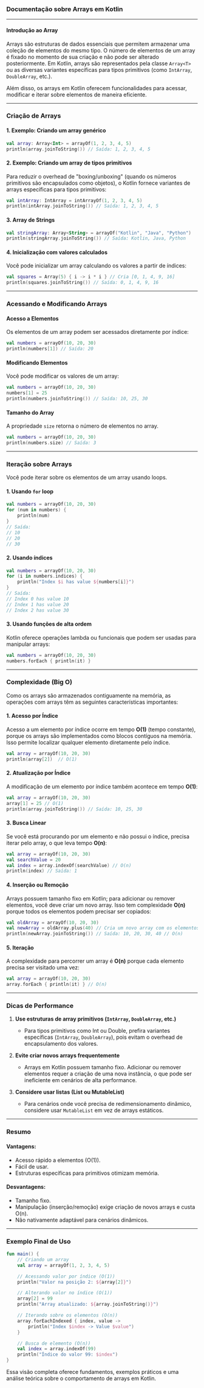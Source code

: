 ### **Documentação sobre Arrays em Kotlin**

---

#### **Introdução ao Array**
Arrays são estruturas de dados essenciais que permitem armazenar uma coleção de elementos do mesmo tipo. O número de elementos de um array é fixado no momento de sua criação e não pode ser alterado posteriormente. Em Kotlin, arrays são representados pela classe `Array<T>` ou as diversas variantes específicas para tipos primitivos (como `IntArray`, `DoubleArray`, etc.).

Além disso, os arrays em Kotlin oferecem funcionalidades para acessar, modificar e iterar sobre elementos de maneira eficiente.

---

### **Criação de Arrays**

#### 1. **Exemplo: Criando um array genérico**
```kotlin
val array: Array<Int> = arrayOf(1, 2, 3, 4, 5)
println(array.joinToString()) // Saída: 1, 2, 3, 4, 5
```

#### 2. **Exemplo: Criando um array de tipos primitivos**
Para reduzir o overhead de "boxing/unboxing" (quando os números primitivos são encapsulados como objetos), o Kotlin fornece variantes de arrays específicas para tipos primitivos:
```kotlin
val intArray: IntArray = intArrayOf(1, 2, 3, 4, 5)
println(intArray.joinToString()) // Saída: 1, 2, 3, 4, 5
```

#### 3. **Array de Strings**
```kotlin
val stringArray: Array<String> = arrayOf("Kotlin", "Java", "Python")
println(stringArray.joinToString()) // Saída: Kotlin, Java, Python
```

#### 4. **Inicialização com valores calculados**
Você pode inicializar um array calculando os valores a partir de índices:
```kotlin
val squares = Array(5) { i -> i * i } // Cria [0, 1, 4, 9, 16]
println(squares.joinToString()) // Saída: 0, 1, 4, 9, 16
```

---

### **Acessando e Modificando Arrays**

#### Acesso a Elementos
Os elementos de um array podem ser acessados diretamente por índice:
```kotlin
val numbers = arrayOf(10, 20, 30)
println(numbers[1]) // Saída: 20
```

#### Modificando Elementos
Você pode modificar os valores de um array:
```kotlin
val numbers = arrayOf(10, 20, 30)
numbers[1] = 25
println(numbers.joinToString()) // Saída: 10, 25, 30
```

#### Tamanho do Array
A propriedade `size` retorna o número de elementos no array.
```kotlin
val numbers = arrayOf(10, 20, 30)
println(numbers.size) // Saída: 3
```

---

### **Iteração sobre Arrays**
Você pode iterar sobre os elementos de um array usando loops.

#### 1. **Usando `for` loop**
```kotlin
val numbers = arrayOf(10, 20, 30)
for (num in numbers) {
    println(num)
}
// Saída:
// 10
// 20
// 30
```

#### 2. **Usando índices**
```kotlin
val numbers = arrayOf(10, 20, 30)
for (i in numbers.indices) {
    println("Index $i has value ${numbers[i]}")
}
// Saída:
// Index 0 has value 10
// Index 1 has value 20
// Index 2 has value 30
```

#### 3. **Usando funções de alta ordem**
Kotlin oferece operações lambda ou funcionais que podem ser usadas para manipular arrays:
```kotlin
val numbers = arrayOf(10, 20, 30)
numbers.forEach { println(it) }
```

---

### **Complexidade (Big O)**

Como os arrays são armazenados contiguamente na memória, as operações com arrays têm as seguintes características importantes:

#### 1. **Acesso por Índice**
Acesso a um elemento por índice ocorre em tempo **O(1)** (tempo constante), porque os arrays são implementados como blocos contíguos na memória. Isso permite localizar qualquer elemento diretamente pelo índice.

```kotlin
val array = arrayOf(10, 20, 30)
println(array[2])  // O(1)
```

#### 2. **Atualização por Índice**
A modificação de um elemento por índice também acontece em tempo **O(1)**:
```kotlin
val array = arrayOf(10, 20, 30)
array[1] = 25 // O(1)
println(array.joinToString()) // Saída: 10, 25, 30
```

#### 3. **Busca Linear**
Se você está procurando por um elemento e não possui o índice, precisa iterar pelo array, o que leva tempo **O(n)**:
```kotlin
val array = arrayOf(10, 20, 30)
val searchValue = 20
val index = array.indexOf(searchValue) // O(n)
println(index) // Saída: 1
```

#### 4. **Inserção ou Remoção**
Arrays possuem tamanho fixo em Kotlin; para adicionar ou remover elementos, você deve criar um novo array. Isso tem complexidade **O(n)** porque todos os elementos podem precisar ser copiados:
```kotlin
val oldArray = arrayOf(10, 20, 30)
val newArray = oldArray.plus(40) // Cria um novo array com os elementos antigos + novo elemento
println(newArray.joinToString()) // Saída: 10, 20, 30, 40 // O(n)
```

#### 5. **Iteração**
A complexidade para percorrer um array é **O(n)** porque cada elemento precisa ser visitado uma vez:
```kotlin
val array = arrayOf(10, 20, 30)
array.forEach { println(it) } // O(n)
```

---

### **Dicas de Performance**

1. **Use estruturas de array primitivos (`IntArray`, `DoubleArray`, etc.)**
    - Para tipos primitivos como Int ou Double, prefira variantes específicas (`IntArray`, `DoubleArray`), pois evitam o overhead de encapsulamento dos valores.

2. **Evite criar novos arrays frequentemente**
    - Arrays em Kotlin possuem tamanho fixo. Adicionar ou remover elementos requer a criação de uma nova instância, o que pode ser ineficiente em cenários de alta performance.

3. **Considere usar listas (List ou MutableList)**
    - Para cenários onde você precisa de redimensionamento dinâmico, considere usar `MutableList` em vez de arrays estáticos.

---

### **Resumo**

#### **Vantagens:**
- Acesso rápido a elementos (O(1)).
- Fácil de usar.
- Estruturas específicas para primitivos otimizam memória.

#### **Desvantagens:**
- Tamanho fixo.
- Manipulação (inserção/remoção) exige criação de novos arrays e custa O(n).
- Não nativamente adaptável para cenários dinâmicos.

---

### **Exemplo Final de Uso**
```kotlin
fun main() {
    // Criando um array
    val array = arrayOf(1, 2, 3, 4, 5)

    // Acessando valor por índice (O(1))
    println("Valor na posição 2: ${array[2]}")

    // Alterando valor no índice (O(1))
    array[2] = 99
    println("Array atualizado: ${array.joinToString()}")

    // Iterando sobre os elementos (O(n))
    array.forEachIndexed { index, value -> 
        println("Index $index -> Value $value") 
    }

    // Busca de elemento (O(n))
    val index = array.indexOf(99)
    println("Índice do valor 99: $index")
}
```

Essa visão completa oferece fundamentos, exemplos práticos e uma análise teórica sobre o comportamento de arrays em Kotlin.